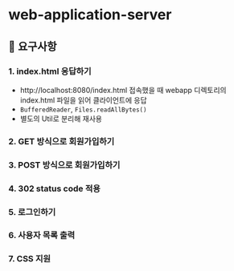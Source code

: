 # web-application-server

## 📌 요구사항
### 1. index.html 응답하기
- http://localhost:8080/index.html 접속했을 때 webapp 디렉토리의 index.html 파일을 읽어 클라이언트에 응답
- `BufferedReader`, `Files.readAllBytes()`
- 별도의 Util로 분리해 재사용

### 2. GET 방식으로 회원가입하기
### 3. POST 방식으로 회원가입하기
### 4. 302 status code 적용
### 5. 로그인하기
### 6. 사용자 목록 출력
### 7. CSS 지원
